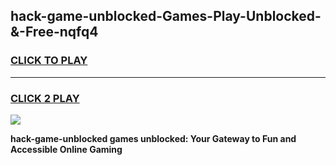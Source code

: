 
## hack-game-unblocked-Games-Play-Unblocked-&-Free-nqfq4
<h3>
<a href="https://premium76.site?title=hack-game-unblocked&ref=24A">CLICK TO PLAY</a></h3>
<hr>

<h3>
<a href="https://premium76.site?title=hack-game-unblocked&ref=24A">CLICK 2 PLAY</a>
  
</h3>

<a href="https://premium76.site?title=hack-game-unblocked&ref=24A"><img src="https://clearcache.store/games.png"></a>


**hack-game-unblocked games unblocked: Your Gateway to Fun and Accessible Online Gaming**
